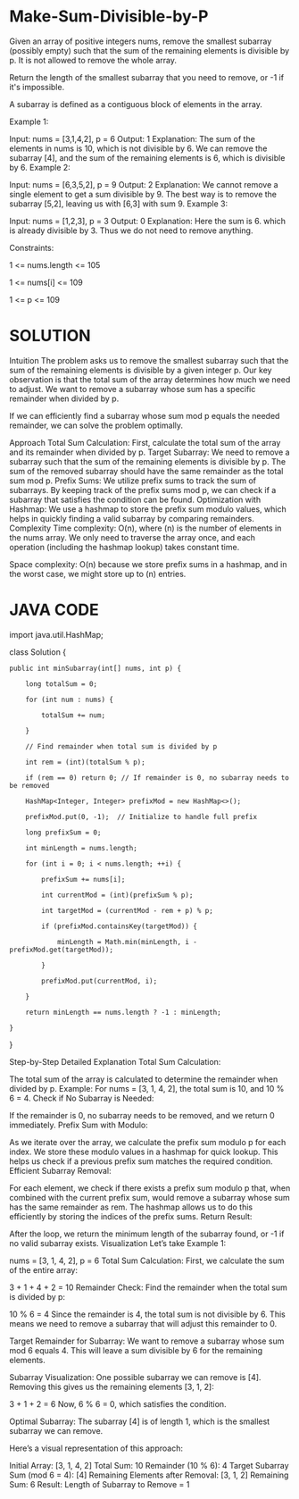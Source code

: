 # Make-Sum-Divisible-by-P

Given an array of positive integers nums, remove the smallest subarray (possibly empty) such that the sum of the remaining elements is divisible by p. It is not allowed to remove the whole array.

Return the length of the smallest subarray that you need to remove, or -1 if it's impossible.

A subarray is defined as a contiguous block of elements in the array.

 

Example 1:

Input: nums = [3,1,4,2], p = 6
Output: 1
Explanation: The sum of the elements in nums is 10, which is not divisible by 6. We can remove the subarray [4], and the sum of the remaining elements is 6, which is divisible by 6.
Example 2:

Input: nums = [6,3,5,2], p = 9
Output: 2
Explanation: We cannot remove a single element to get a sum divisible by 9. The best way is to remove the subarray [5,2], leaving us with [6,3] with sum 9.
Example 3:

Input: nums = [1,2,3], p = 3
Output: 0
Explanation: Here the sum is 6. which is already divisible by 3. Thus we do not need to remove anything.
 

Constraints:

1 <= nums.length <= 105

1 <= nums[i] <= 109

1 <= p <= 109

# SOLUTION

Intuition
The problem asks us to remove the smallest subarray such that the sum of the remaining elements is divisible by a given integer p. Our key observation is that the total sum of the array determines how much we need to adjust. We want to remove a subarray whose sum has a specific remainder when divided by p.

If we can efficiently find a subarray whose sum mod p equals the needed remainder, we can solve the problem optimally.

Approach
Total Sum Calculation: First, calculate the total sum of the array and its remainder when divided by p.
Target Subarray: We need to remove a subarray such that the sum of the remaining elements is divisible by p. The sum of the removed subarray should have the same remainder as the total sum mod p.
Prefix Sums: We utilize prefix sums to track the sum of subarrays. By keeping track of the prefix sums mod p, we can check if a subarray that satisfies the condition can be found.
Optimization with Hashmap: We use a hashmap to store the prefix sum modulo values, which helps in quickly finding a valid subarray by comparing remainders.
Complexity
Time complexity:
O(n), where (n) is the number of elements in the nums array. We only need to traverse the array once, and each operation (including the hashmap lookup) takes constant time.

Space complexity:
O(n) because we store prefix sums in a hashmap, and in the worst case, we might store up to (n) entries.

# JAVA CODE 

import java.util.HashMap;

class Solution {

    public int minSubarray(int[] nums, int p) {
    
        long totalSum = 0;
        
        for (int num : nums) {
        
            totalSum += num;
            
        }

        // Find remainder when total sum is divided by p
        
        int rem = (int)(totalSum % p);
        
        if (rem == 0) return 0; // If remainder is 0, no subarray needs to be removed

        HashMap<Integer, Integer> prefixMod = new HashMap<>();
        
        prefixMod.put(0, -1);  // Initialize to handle full prefix
        
        long prefixSum = 0;
        
        int minLength = nums.length;

        for (int i = 0; i < nums.length; ++i) {
        
            prefixSum += nums[i];
            
            int currentMod = (int)(prefixSum % p);
            
            int targetMod = (currentMod - rem + p) % p;

            if (prefixMod.containsKey(targetMod)) {
            
                minLength = Math.min(minLength, i - prefixMod.get(targetMod));
                
            }

            prefixMod.put(currentMod, i);
            
        }

        return minLength == nums.length ? -1 : minLength;
        
    }
    
}

Step-by-Step Detailed Explanation
Total Sum Calculation:

The total sum of the array is calculated to determine the remainder when divided by p.
Example: For nums = [3, 1, 4, 2], the total sum is 10, and 10 % 6 = 4.
Check if No Subarray is Needed:

If the remainder is 0, no subarray needs to be removed, and we return 0 immediately.
Prefix Sum with Modulo:

As we iterate over the array, we calculate the prefix sum modulo p for each index.
We store these modulo values in a hashmap for quick lookup. This helps us check if a previous prefix sum matches the required condition.
Efficient Subarray Removal:

For each element, we check if there exists a prefix sum modulo p that, when combined with the current prefix sum, would remove a subarray whose sum has the same remainder as rem.
The hashmap allows us to do this efficiently by storing the indices of the prefix sums.
Return Result:

After the loop, we return the minimum length of the subarray found, or -1 if no valid subarray exists.
Visualization
Let’s take Example 1:

nums = [3, 1, 4, 2], p = 6
Total Sum Calculation:
First, we calculate the sum of the entire array:

3 + 1 + 4 + 2 = 10
Remainder Check:
Find the remainder when the total sum is divided by p:

10 % 6 = 4
Since the remainder is 4, the total sum is not divisible by 6. This means we need to remove a subarray that will adjust this remainder to 0.

Target Remainder for Subarray:
We want to remove a subarray whose sum mod 6 equals 4. This will leave a sum divisible by 6 for the remaining elements.

Subarray Visualization:
One possible subarray we can remove is [4]. Removing this gives us the remaining elements [3, 1, 2]:

3 + 1 + 2 = 6
Now, 6 % 6 = 0, which satisfies the condition.

Optimal Subarray:
The subarray [4] is of length 1, which is the smallest subarray we can remove.

Here’s a visual representation of this approach:

Initial Array: [3, 1, 4, 2]
Total Sum: 10
Remainder (10 % 6): 4
Target Subarray Sum (mod 6 = 4): [4]
Remaining Elements after Removal: [3, 1, 2]
Remaining Sum: 6
Result: Length of Subarray to Remove = 1
